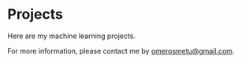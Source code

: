 # Projects

Here are my machine learning projects.

For more information, please contact me by omerosmetu@gmail.com.
